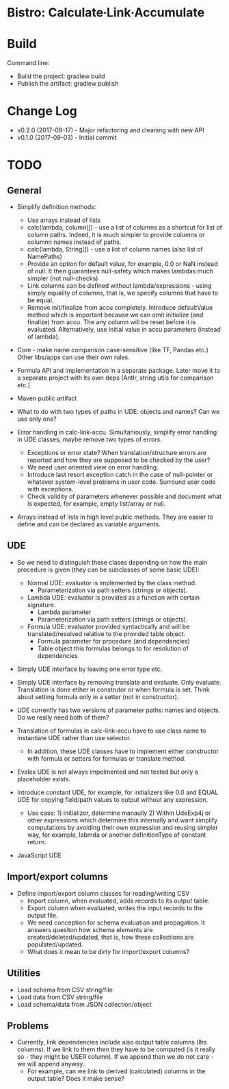 # Bistro: Calculate∙Link∙Accumulate

# Build

Command line: 
* Build the project: gradlew build
* Publish the artifact: gradlew publish

# Change Log

* v0.2.0 (2017-09-17) - Major refactoring and cleaning with new API
* v0.1.0 (2017-09-03) - Initial commit

# TODO

## General

* Simplify definition methods:
  * Use arrays instead of lists
  * calc(lambda, column[]) - use a list of columns as a shortcut for list of column paths. Indeed, it is much simpler to provide columns or columnn names instead of paths.
  * calc(lambda, String[]) - use a list of column names (also list of NamePaths)
  * Provide an option for default value, for example, 0.0 or NaN instead of null. It then guarantees null-safety which makes lambdas much simpler (not null-checks)
  * Link columns can be defined without lambda/expressions - using simply equality of columns, that is, we specify columns that have to be equal.
  * Remove init/finalize from accu completely. Introduce defaultValue method which is important because we can omit initialize (and finalize) from accu. The any column will be reset before it is evaluated. Alternatively, use initial value in accu parameters (instead of lambda).

* Core - make name comparison case-sensitive (like TF, Pandas etc.) Other libs/apps can use their own rules.
* Formula API and implementation in a separate package. Later move it to a separate project with its own deps (Antlr, string utils for comparison etc.)
* Maven public artifact

* What to do with two types of paths in UDE: objects and names? Can we use only one?

* Error handling in calc-link-accu. Simultaniously, simplify error handling in UDE classes, maybe remove two types of errors.
  * Exceptions or error state? When translation/structure errors are reported and how they are supposed to be checked by the user?
  * We need user oriented view on error handling.
  * Introduce last resort exception catch in the case of null-pointer or whatever system-level problems in user code. Surround user code with exceptions.
  * Check validity of parameters whenever possible and document what is expected, for example, empty list/array or null.

* Arrays instead of lists in high level public methods. They are easier to define and can be declared as variable arguments.

## UDE
* So we need to distinguish these clases depending on how the main procedure is given (they can be subclasses of some basic UDE):
  * Normal UDE: evaluator is implemented by the class method. 
    * Parameterization via path setters (strings or objects).
  * Lambda UDE: evaluator is provided as a function with certain signature.
    * Lambda parameter
    * Parameterization via path setters (strings or objects).
  * Formula UDE: evaluator provided syntactically and will be translated/resolved relative to the provided table object.
    * Formula parameter for procedure (and dependencies) 
    * Table object this formulas belongs to for resolution of dependencies

* Simply UDE interface by leaving one error type etc.
* Simply UDE interface by removing translate and evaluate. Only evaluate. Translation is done etiher in construtor or when formula is set. Think about setting formula only in a setter (not in constructor).
* UDE currently has two versions of parameter paths: names and objects. Do we really need both of them?

* Translation of formulas in calc-link-accu have to use class name to instantiate UDE rather than use selector.
  * In addition, these UDE classes have to implement either constructor with formula or setters for formulas or translate method.

* Evalex UDE is not always impelmented and not tested but only a placeholder exists.

* Introduce constant UDE, for example, for initializers like 0.0 and EQUAL UDE for copying field/path values to output without any expression.
  * Use case: 1) initializer, determine manaully 2) Within UdeExp4j or other expressions which determine this internally and want simplify computations by avoiding their own expression and reusing simpler way, for example, labmda or another definitionType of constant return.

* JavaScript UDE

## Import/export columns

* Define import/export column classes for reading/writing CSV
  * Import column, when evaluated, adds records to its output table. 
  * Export column when evaluated, writes the input records to the output file.
  * We need conception for schema evaluation and propagation. It answers quesiton how schema elements are created/deleted/updated, that is, how these collections are populated/updated.
  * What does it mean to be dirty for import/export columns? 

## Utilities

* Load schema from CSV string/file
* Load data from CSV string/file
* Load schema/data from JSON collection/object

## Problems
* Currently, link dependencies include also output table columns (lhs columns). If we link to them then they have to be computed (is it really so - they might be USER column). If we append then we do not care - we will append anyway.
  * For example, can we link to derived (calculated) columns in the output table? Does it make sense?
